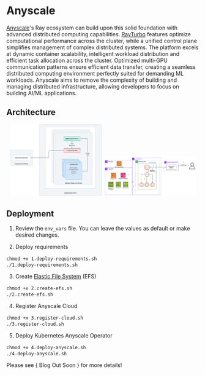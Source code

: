 # Anyscale

[Anyscale](https://www.anyscale.com/)'s Ray ecosystem can build upon this solid foundation with advanced distributed computing capabilities. [RayTurbo](https://www.anyscale.com/product/platform/rayturbo) features optimize computational performance across the cluster, while a unified control plane simplifies management of complex distributed systems. The platform excels at dynamic container scalability, intelligent workload distribution and efficient task allocation across the cluster. Optimized multi-GPU communication patterns ensure efficient data transfer, creating a seamless distributed computing environment perfectly suited for demanding ML workloads. Anyscale aims to remove the complexity of building and managing distributed infrastructure, allowing developers to focus on building AI/ML applications.

## Architecture

<div align="center">
  <img alt="Anyscale on EKS" src="../../../img/anyscale-on-eks.png" width="48%" />
  <img alt="Anyscale on HyperPod EKS" src="../../../img/anyscale-on-hyperpod.png" width="48%" />
</div>

## Deployment

1. Review the `env_vars` file. You can leave the values as default or make desired changes.

2. Deploy requirements
```
chmod +x 1.deploy-requirements.sh
./1.deploy-requirements.sh
```

3. Create [Elastic File System](https://aws.amazon.com/efs/) (EFS)
```
chmod +x 2.create-efs.sh
./2.create-efs.sh
```

4. Register Anyscale Cloud
```
chmod +x 3.register-cloud.sh
./3.register-cloud.sh
```

5. Deploy Kubernetes Anyscale Operator
```
chmod +x 4.deploy-anyscale.sh
./4.deploy-anyscale.sh
```


Please see { Blog Out Soon } for more details!



